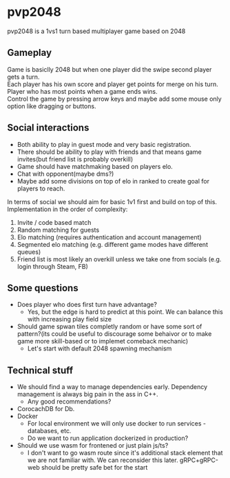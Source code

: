 # pvp2048
pvp2048 is a 1vs1 turn based multiplayer game based on 2048

## Gameplay
Game is basiclly 2048 but when one player did the swipe second player gets a turn.  
Each player has his own score and player get points for merge on his turn.  
Player who has most points when a game ends wins.  
Control the game by pressing arrow keys and maybe add some mouse only option like dragging or buttons.  

## Social interactions
- Both ability to play in guest mode and very basic registration.  
- There should be ability to play with friends and that means game invites(but friend list is probably overkill)  
- Game should have matchmaking based on players elo.  
- Chat with opponent(maybe dms?)
- Maybe add some divisions on top of elo in ranked to create goal for players to reach. 

In terms of social we should aim for basic 1v1 first and build on top of this. Implementation in the order of complexity:
1. Invite / code based match
2. Random matching for guests
3. Elo matching (requires authentication and account management)
4. Segmented elo matching (e.g. different game modes have different queues)
5. Friend list is most likely an overkill unless we take one from socials (e.g. login through Steam, FB)

## Some questions
- Does player who does first turn have advantage?
  - Yes, but the edge is hard to predict at this point. We can balance this with increasing play field size
- Should game spwan tiles completly random or have some sort of pattern?(its could be useful to discourage some behaivor or to make game more skill-based or to implemet comeback mechanic)
  - Let's start with default 2048 spawning mechanism

## Technical stuff
- We should find a way to manage dependencies early. Dependency management is always big pain in the ass in C++.
  - Any good recommendations?
- CorocachDB for Db.
- Docker
  - For local environment we will only use docker to run services - databases, etc.
  - Do we want to run application dockerized in production?
- Should we use wasm for frontened or just plain js/ts?
  - I don't want to go wasm route since it's additional stack element that we are not familiar with. We can reconsider this later. gRPC+gRPC-web should be pretty safe bet for the start
